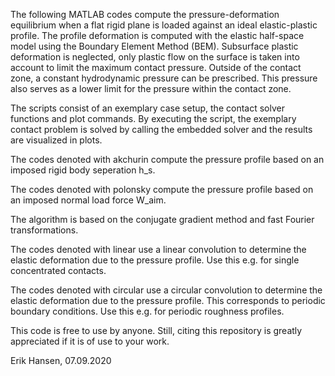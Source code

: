 The following MATLAB codes compute the pressure-deformation equilibrium when a flat rigid plane is loaded against an ideal elastic-plastic profile. The profile deformation is computed with the elastic half-space model using the Boundary Element Method (BEM). Subsurface plastic deformation is neglected, only plastic flow on the surface is taken into account to limit the maximum contact pressure. Outside of the contact zone, a constant hydrodynamic pressure can be prescribed. This pressure also serves as a lower limit for the pressure within the contact zone.
 
 The scripts consist of an exemplary case setup, the contact solver functions and plot commands. By executing the script, the exemplary contact problem is solved by calling the embedded solver and the results are visualized in plots.
 
 The codes denoted with akchurin compute the pressure profile based on an imposed rigid body seperation h_s.
 
 The codes denoted with polonsky compute the pressure profile based on an imposed normal load force W_aim.
 
 
 The algorithm is based on the conjugate gradient method and fast Fourier transformations. 
 
 The codes denoted with linear use a linear convolution to determine the elastic deformation due to the pressure profile. Use this e.g. for single concentrated contacts.
 
 The codes denoted with circular use a circular convolution to determine the elastic deformation due to the pressure profile. This corresponds to periodic boundary conditions. Use this e.g. for periodic roughness profiles.

This code  is free to use by anyone. Still, citing this repository is greatly appreciated if it is of use to your work.

Erik Hansen, 07.09.2020

